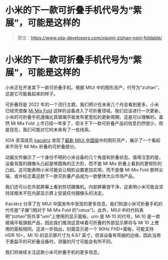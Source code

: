 # 小米的下一款可折叠手机代号为“紫展”，可能是这样的

> 原文：<https://www.xda-developers.com/xiaomi-zizhan-next-foldable/>

# 小米的下一款可折叠手机代号为“紫展”，可能是这样的

小米正在开发其下一款可折叠手机。根据 MIUI 中的图形资产，代号为“zizhan”，这是它可能看起来的样子。

可折叠将是 2022 年的一个流行主题，我们预计在未来几个月会看到更多。小米已经凭借像 [Mi Mix Fold](https://www.xda-developers.com/xiaomi-mi-mix-fold-hands-on/) 这样的设备进入了可折叠领域，我们应该进行一次更新。小米的可折叠手机遵循比其玻璃平板发布更宽松的更新周期，这是可以理解的。虽然 Mi Mix Fold 上市已经一年多了，但关于下一款可折叠产品的信息仍然很少。但是现在，我们可能对它的未来有了一些线索。

XDA 资深成员 [kacskrz](https://forum.xda-developers.com/m/kacskrz.8240900/) 发现了[最新 MIUI 中国版](https://www.xda-developers.com/download-miui-12-closed-beta-xiaomi-redmi-devices/)中的图形资产，展示了一个看起来不同于 Mi Mix 折叠的可折叠部分。

动画文件展示了一个身份不明的小米设备的几个角度和折叠状态。值得注意的是，设备背面的摄像头凸起是带圆角的正方形，而不是 Mi Mix 折叠上看到的更矩形的凸起。这可能表明小米可能会让相机设置更加实用，而不是像 Mi Mix Fold 那样尖端，或许标志着这款下一款可折叠产品成为一款整体大众市场产品。

我们还可以在外部屏幕上看到剪切摄像机。内部屏幕很干净，这表明小米可能会坚持其根本不在内部显示屏上安装任何摄像头的决定。

Kacskrz 分享了在 MIUI 中国发布中发现的更多信息。我们知道小米可折叠手机的代号是“子展”(相对于 Mi Mix Fold 的“cetus”)。此外，MIUI 中的代码表明“zizhan”将共享“umi”上使用的显示面板，umi 是 Mi 10 的代号。Mi 10 是一款玻璃平板旗舰产品，因此我们推测这意味着可折叠的外部显示屏将与 Mi 10 上使用的面板相同。这进一步指出，封面显示是一个 90Hz FHD+面板，可能支持 HDR 10+。Mi 10 的显示屏尺寸为 6.67 英寸，但该设备有弯曲的边缘，因此当用于更扁平的可折叠设备时，测量的尺寸可能会有所不同。

我们将继续关注这款小米可折叠手机的更多信息。